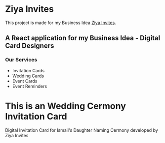 # Ziya Invites

This project is made for my Business Idea [Ziya Invites](https://ziya-invites.netlify.app/).

## A React application for my Business Idea - Digital Card Designers

### Our Services

-   Invitation Cards
-   Wedding Cards
-   Event Cards
-   Event Reminders

# This is an Wedding Cermony Invitation Card

Digital Invitation Card for Ismail's Daughter Naming Cermony developed by Ziya Invites
